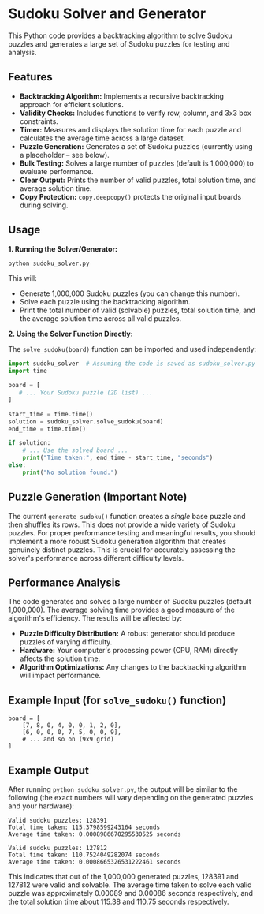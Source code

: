 # Sudoku Solver and Generator

This Python code provides a backtracking algorithm to solve Sudoku puzzles and generates a large set of Sudoku puzzles for testing and analysis.

## Features

* **Backtracking Algorithm:** Implements a recursive backtracking approach for efficient solutions.
* **Validity Checks:** Includes functions to verify row, column, and 3x3 box constraints.
* **Timer:** Measures and displays the solution time for each puzzle and calculates the average time across a large dataset.
* **Puzzle Generation:** Generates a set of Sudoku puzzles (currently using a placeholder – see below).
* **Bulk Testing:** Solves a large number of puzzles (default is 1,000,000) to evaluate performance.
* **Clear Output:**  Prints the number of valid puzzles, total solution time, and average solution time.
* **Copy Protection:** `copy.deepcopy()` protects the original input boards during solving.

## Usage

**1. Running the Solver/Generator:**

```bash
python sudoku_solver.py
```

This will:

* Generate 1,000,000 Sudoku puzzles (you can change this number).
* Solve each puzzle using the backtracking algorithm.
* Print the total number of valid (solvable) puzzles, total solution time, and the average solution time across all valid puzzles.


**2. Using the Solver Function Directly:**

The `solve_sudoku(board)` function can be imported and used independently:

```python
import sudoku_solver  # Assuming the code is saved as sudoku_solver.py
import time

board = [
   # ... Your Sudoku puzzle (2D list) ...
]

start_time = time.time()
solution = sudoku_solver.solve_sudoku(board)
end_time = time.time()

if solution:
    # ... Use the solved board ...
    print("Time taken:", end_time - start_time, "seconds")
else:
    print("No solution found.")

```

## Puzzle Generation (Important Note)

The current `generate_sudoku()` function creates a *single* base puzzle and then shuffles its rows. This does not provide a wide variety of Sudoku puzzles.  For proper performance testing and meaningful results, you should implement a more robust Sudoku generation algorithm that creates genuinely distinct puzzles.  This is crucial for accurately assessing the solver's performance across different difficulty levels.

## Performance Analysis

The code generates and solves a large number of Sudoku puzzles (default 1,000,000). The average solving time provides a good measure of the algorithm's efficiency.  The results will be affected by:

* **Puzzle Difficulty Distribution:**  A robust generator should produce puzzles of varying difficulty.
* **Hardware:** Your computer's processing power (CPU, RAM) directly affects the solution time.
* **Algorithm Optimizations:** Any changes to the backtracking algorithm will impact performance.


## Example Input (for `solve_sudoku()` function)

```
board = [
    [7, 8, 0, 4, 0, 0, 1, 2, 0],
    [6, 0, 0, 0, 7, 5, 0, 0, 9],
    # ... and so on (9x9 grid)
]
```


## Example Output

After running `python sudoku_solver.py`, the output will be similar to the following (the exact numbers will vary depending on the generated puzzles and your hardware):

```
Valid sudoku puzzles: 128391
Total time taken: 115.3798599243164 seconds
Average time taken: 0.0008986670295530525 seconds
```
```
Valid sudoku puzzles: 127812
Total time taken: 110.7524049282074 seconds
Average time taken: 0.0008665326531222461 seconds
```
This indicates that out of the 1,000,000 generated puzzles, 128391 and 127812 were valid and solvable. The average time taken to solve each valid puzzle was approximately 0.00089 and 0.00086 seconds respectively, and the total solution time about 115.38 and 110.75 seconds respectively.
